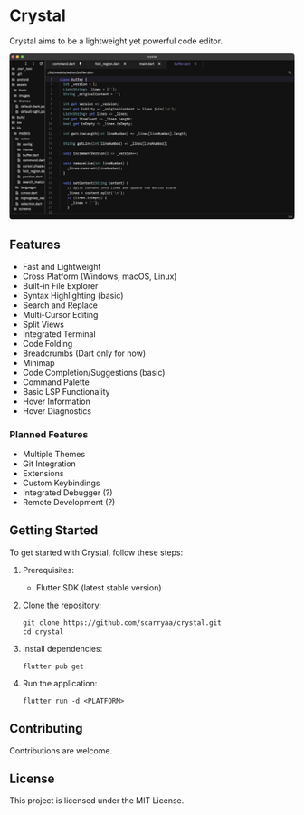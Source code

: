 # Crystal

Crystal aims to be a lightweight yet powerful code editor.

![Crystal Editor Screenshot](assets/images/sc-1.png)

## Features
- Fast and Lightweight
- Cross Platform (Windows, macOS, Linux)
- Built-in File Explorer
- Syntax Highlighting (basic)
- Search and Replace
- Multi-Cursor Editing
- Split Views
- Integrated Terminal
- Code Folding
- Breadcrumbs (Dart only for now)
- Minimap
- Code Completion/Suggestions (basic)
- Command Palette
- Basic LSP Functionality
- Hover Information
- Hover Diagnostics

### Planned Features
- Multiple Themes
- Git Integration
- Extensions
- Custom Keybindings
- Integrated Debugger (?)
- Remote Development (?)

## Getting Started
To get started with Crystal, follow these steps:

1. Prerequisites:
   - Flutter SDK (latest stable version)

2. Clone the repository:
   ```
   git clone https://github.com/scarryaa/crystal.git
   cd crystal
   ```

3. Install dependencies:
   ```
   flutter pub get
   ```

4. Run the application:
   ```
   flutter run -d <PLATFORM>
   ```

## Contributing
Contributions are welcome.

## License
This project is licensed under the MIT License.
